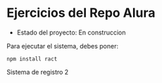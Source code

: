 <h1> Ejercicios del Repo Alura </h1>

- Estado del proyecto: En construccion 

Para ejecutar el sistema, debes poner:

``` npm install ract ```

Sistema de registro 2
